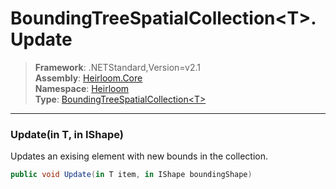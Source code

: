 # BoundingTreeSpatialCollection\<T>.Update

> **Framework**: .NETStandard,Version=v2.1  
> **Assembly**: [Heirloom.Core][0]  
> **Namespace**: [Heirloom][0]  
> **Type**: [BoundingTreeSpatialCollection\<T>][1]

--------------------------------------------------------------------------------

### Update(in T, in IShape)

Updates an exising element with new bounds in the collection.

```cs
public void Update(in T item, in IShape boundingShape)
```

[0]: ../Heirloom.Core.md
[1]: Heirloom.BoundingTreeSpatialCollection[T].md
